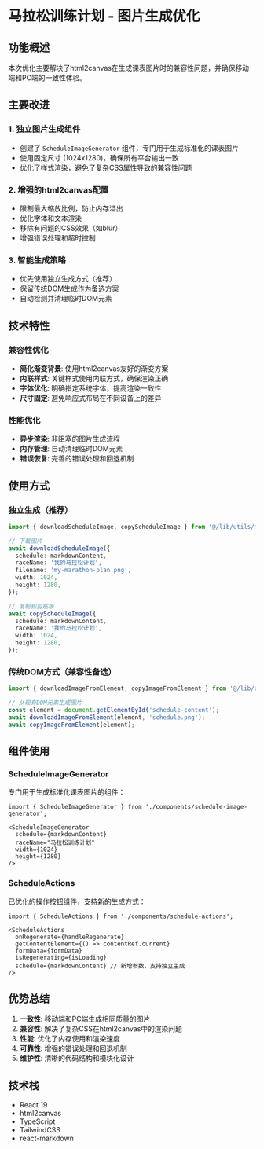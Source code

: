 # 马拉松训练计划 - 图片生成优化

## 功能概述

本次优化主要解决了html2canvas在生成课表图片时的兼容性问题，并确保移动端和PC端的一致性体验。

## 主要改进

### 1. 独立图片生成组件

- 创建了 `ScheduleImageGenerator` 组件，专门用于生成标准化的课表图片
- 使用固定尺寸 (1024x1280)，确保所有平台输出一致
- 优化了样式渲染，避免了复杂CSS属性导致的兼容性问题

### 2. 增强的html2canvas配置

- 限制最大缩放比例，防止内存溢出
- 优化字体和文本渲染
- 移除有问题的CSS效果（如blur）
- 增强错误处理和超时控制

### 3. 智能生成策略

- 优先使用独立生成方式（推荐）
- 保留传统DOM生成作为备选方案
- 自动检测并清理临时DOM元素

## 技术特性

### 兼容性优化

- **简化渐变背景**: 使用html2canvas友好的渐变方案
- **内联样式**: 关键样式使用内联方式，确保渲染正确
- **字体优化**: 明确指定系统字体，提高渲染一致性
- **尺寸固定**: 避免响应式布局在不同设备上的差异

### 性能优化

- **异步渲染**: 非阻塞的图片生成流程
- **内存管理**: 自动清理临时DOM元素
- **错误恢复**: 完善的错误处理和回退机制

## 使用方式

### 独立生成（推荐）

```typescript
import { downloadScheduleImage, copyScheduleImage } from '@/lib/utils/markdown-to-image';

// 下载图片
await downloadScheduleImage({
  schedule: markdownContent,
  raceName: '我的马拉松计划',
  filename: 'my-marathon-plan.png',
  width: 1024,
  height: 1280,
});

// 复制到剪贴板
await copyScheduleImage({
  schedule: markdownContent,
  raceName: '我的马拉松计划',
  width: 1024,
  height: 1280,
});
```

### 传统DOM方式（兼容性备选）

```typescript
import { downloadImageFromElement, copyImageFromElement } from '@/lib/utils/markdown-to-image';

// 从现有DOM元素生成图片
const element = document.getElementById('schedule-content');
await downloadImageFromElement(element, 'schedule.png');
await copyImageFromElement(element);
```

## 组件使用

### ScheduleImageGenerator

专门用于生成标准化课表图片的组件：

```tsx
import { ScheduleImageGenerator } from './components/schedule-image-generator';

<ScheduleImageGenerator
  schedule={markdownContent}
  raceName="马拉松训练计划"
  width={1024}
  height={1280}
/>
```

### ScheduleActions

已优化的操作按钮组件，支持新的生成方式：

```tsx
import { ScheduleActions } from './components/schedule-actions';

<ScheduleActions
  onRegenerate={handleRegenerate}
  getContentElement={() => contentRef.current}
  formData={formData}
  isRegenerating={isLoading}
  schedule={markdownContent} // 新增参数，支持独立生成
/>
```

## 优势总结

1. **一致性**: 移动端和PC端生成相同质量的图片
2. **兼容性**: 解决了复杂CSS在html2canvas中的渲染问题
3. **性能**: 优化了内存使用和渲染速度
4. **可靠性**: 增强的错误处理和回退机制
5. **维护性**: 清晰的代码结构和模块化设计

## 技术栈

- React 19
- html2canvas
- TypeScript
- TailwindCSS
- react-markdown 